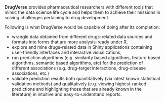 **DrugVerse** provides pharmaceutical researchers with different tools that mimic the data science life cycle and helps them to achieve their missions in solving challenges pertaining to drug development.

Following is what DrugVerse would be capable of doing after its completion:

- wrangle data obtained from different drugs-related data sources and formats into forms that are more analysis-ready under R,
- explore and mine drugs-related data in Shiny applications containing user-friendly interfaces and interactive visualizations,
- run prediction algorithms (e.g. similarity based algorithms, feature based algorithms, semantic based algorithms, etc) for the prediction of different associations (e.g. drug-target interactions, drug-disease associations, etc.)
- validate prediction results both quantitatively (via latest known statistical validation methods) and qualitatively (e.g. viewing highest-ranked predictions and highlighting those that are already known in the literature) in intuitive and easy-to-understand reports.
